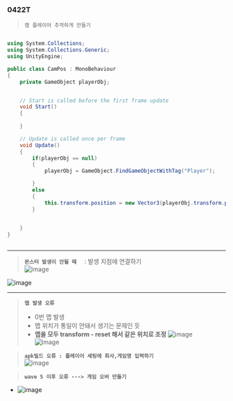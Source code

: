 ### 0422T


> `캠 플레이어 추적하게 만들기`

```csharp

using System.Collections;
using System.Collections.Generic;
using UnityEngine;

public class CamPos : MonoBehaviour
{
    private GameObject playerObj;


    // Start is called before the first frame update
    void Start()
    {
        
    }

    // Update is called once per frame
    void Update()
    {
        if(playerObj == null)
        {
            playerObj = GameObject.FindGameObjectWithTag("Player");

        }
        else
        {
            this.transform.position = new Vector3(playerObj.transform.position.x, playerObj.transform.position.y,-10f);
        }

        
    }
}



```

---  

> **`몬스터 발생이 안될 때  `**  : 발생 지점에 연결하기  
![image](https://github.com/s8st/20240320FinalProject/assets/153998744/957fcc92-64ea-4dd7-84b3-7860e8e29614)

![image](https://github.com/s8st/20240320FinalProject/assets/153998744/e40fd5af-cfd0-4cde-8bcf-193a49a65d6a)

---  

>**`맵 발생 오류`**  
>  - 0번 맵 발생
>  - 맵 위치가 통일이 안돼서 생기는 문제인 듯
>  - **맵을 모두 transform - reset 해서 같은 위치로 조정**
![image](https://github.com/s8st/20240320FinalProject/assets/153998744/aad5c665-3eaf-402e-906d-5691d6d13127)  
![image](https://github.com/s8st/20240320FinalProject/assets/153998744/f03fe97c-2d63-42ab-b0ee-c56501b99e1d)

> **`apk빌드 오류 : 플레이어 세팅에 회사,게임명 입력하기`**    
![image](https://github.com/s8st/20240320FinalProject/assets/153998744/a40d3bc4-8d4b-45bd-b7a8-d8f21972c069)

> **`wave 5 이후 오류 ---> 게임 오버 만들기`**  
- ![image](https://github.com/s8st/20240320FinalProject/assets/153998744/aafec4ee-fa5c-410c-9f2e-33bab0ae81d2)



